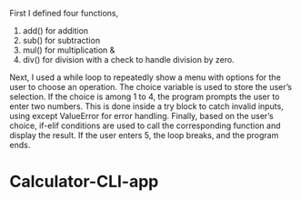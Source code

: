 First I defined four functions, 
1. add() for addition 
2. sub() for subtraction 
3. mul() for multiplication &
4. div() for division with a check to handle division by zero.

Next, I used a while loop to repeatedly show a menu with options for the user to choose an operation.
The choice variable is used  to store the user’s selection.
If the choice is among 1 to 4, the program prompts the user to enter two numbers. This is done inside a try block to catch invalid inputs, using except ValueError for error handling.
Finally, based on the user’s choice, if-elif conditions are used to call the corresponding function and display the result.
If the user enters 5, the loop breaks, and the program ends.


# Calculator-CLI-app
